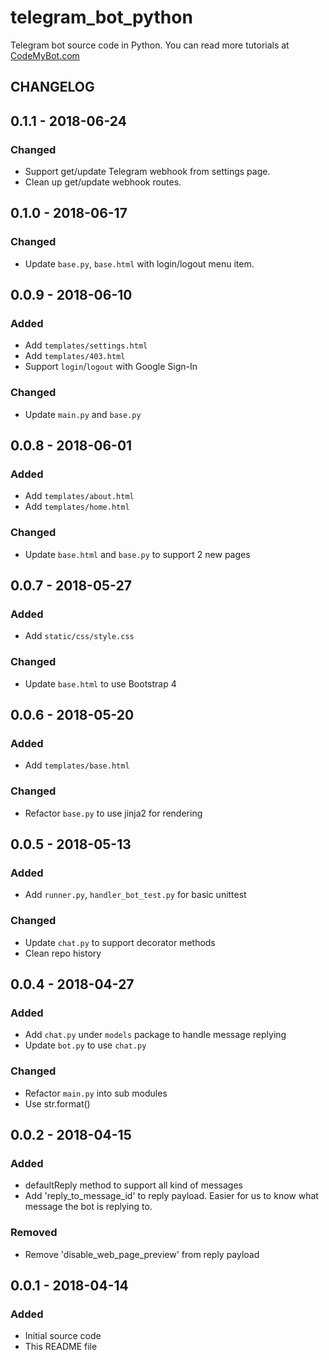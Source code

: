 # telegram_bot_python

Telegram bot source code in Python. You can read more tutorials at [CodeMyBot.com](http://codemybot.com)

## CHANGELOG

## 0.1.1 - 2018-06-24
### Changed
- Support get/update Telegram webhook from settings page.
- Clean up get/update webhook routes.

## 0.1.0 - 2018-06-17
### Changed
- Update `base.py`, `base.html` with login/logout menu item.

## 0.0.9 - 2018-06-10
### Added
- Add `templates/settings.html`
- Add `templates/403.html`
- Support `login`/`logout` with Google Sign-In

### Changed
- Update `main.py` and `base.py`

## 0.0.8 - 2018-06-01
### Added
- Add `templates/about.html`
- Add `templates/home.html`

### Changed
- Update `base.html` and `base.py` to support 2 new pages

## 0.0.7 - 2018-05-27
### Added
- Add `static/css/style.css`

### Changed
- Update `base.html` to use Bootstrap 4

## 0.0.6 - 2018-05-20
### Added
- Add `templates/base.html`

### Changed
- Refactor `base.py` to use jinja2 for rendering

## 0.0.5 - 2018-05-13
### Added
- Add `runner.py`, `handler_bot_test.py` for basic unittest

### Changed
- Update `chat.py` to support decorator methods
- Clean repo history

## 0.0.4 - 2018-04-27
### Added
- Add `chat.py` under `models` package to handle message replying
- Update `bot.py` to use `chat.py`

### Changed
- Refactor `main.py` into sub modules
- Use str.format() 

## 0.0.2 - 2018-04-15
### Added
- defaultReply method to support all kind of messages
- Add 'reply_to_message_id' to reply payload. Easier for us to know what message the bot is replying to. 

### Removed
- Remove 'disable_web_page_preview' from reply payload


## 0.0.1 - 2018-04-14
### Added
- Initial source code
- This README file